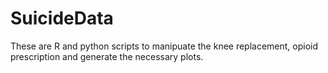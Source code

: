 SuicideData
===========

These are R and python scripts to manipuate the knee replacement, opioid prescription and generate the necessary plots.

